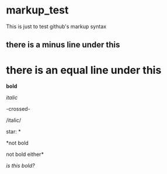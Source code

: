 # markup_test
This is just to test github's markup syntax

there is a minus line under this
--------------------------------

there is an equal line under this
=================================

**bold**

_italic_

-crossed-

/italic/

star: *

*not bold

not bold either*

*is this
bold?*